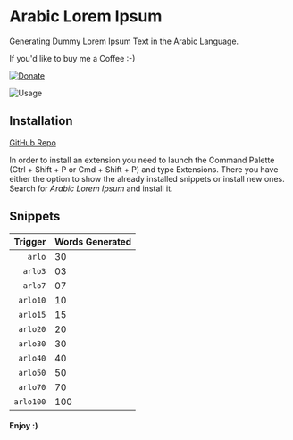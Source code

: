 # Arabic Lorem Ipsum

Generating Dummy Lorem Ipsum Text in the Arabic Language.

If you'd like to buy me a Coffee :-)

[![Donate](https://img.shields.io/badge/Donate-PayPal-blue)](https://www.paypal.me/YoussefZidan)

![Usage](https://dev-to-uploads.s3.amazonaws.com/uploads/articles/7dyn1cs4mizoxe2b96vp.gif)

## Installation

<a href="https://github.com/YoussefZidan/Arabic-Lorem-Ipsum">GitHub Repo</a>

In order to install an extension you need to launch the Command Palette (Ctrl + Shift + P or Cmd + Shift + P) and type Extensions.
There you have either the option to show the already installed snippets or install new ones. Search for _Arabic Lorem Ipsum_ and install it.

## Snippets

|   Trigger | Words Generated |
| --------: | --------------- |
|    `arlo` | 30              |
|   `arlo3` | 03              |
|   `arlo7` | 07              |
|  `arlo10` | 10              |
|  `arlo15` | 15              |
|  `arlo20` | 20              |
|  `arlo30` | 30              |
|  `arlo40` | 40              |
|  `arlo50` | 50              |
|  `arlo70` | 70              |
| `arlo100` | 100             |

#### Enjoy :)
